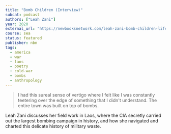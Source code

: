 ```yaml
---
title: "Bomb Children (Interview)"
subcat: podcast
authors: ["Leah Zani"]
year: 2020
external_url: "https://newbooksnetwork.com/leah-zani-bomb-children-life-in-the-former-battlefields-of-laos-duke-up-2019/"
course: sea
status: featured
publisher: nbn
tags:
  - america
  - war
  - laos
  - poetry
  - cold-war
  - bombs
  - anthropology  
---
```


> I had this sureal sense of vertigo where I felt like I was constantly teetering over the edge of something that I didn't understand. The entire town was built on top of bombs.

Leah Zani discusses her field work in Laos, where the CIA secretly carried out the largest bombing campaign in history, and how she navigated and charted this delicate history of military waste.

